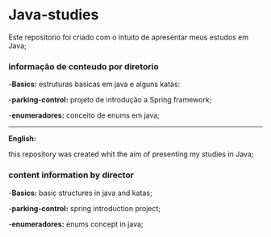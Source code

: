 # Java-studies

Este repositorio foi criado com o intuito de apresentar meus estudos em Java;

### informação de conteudo por diretorio
-**Basics:** estruturas basicas em java e alguns katas:

-**parking-control:** projeto de introdução a Spring framework;

-**enumeradores:** conceito de enums em java;

---

**English:**

this repository was created whit the aim of presenting my studies in Java;

### content information by director

-**Basics:** basic structures in java and katas;

-**parking-control:** spring introduction project;

-**enumeradores:** enums concept in java;
